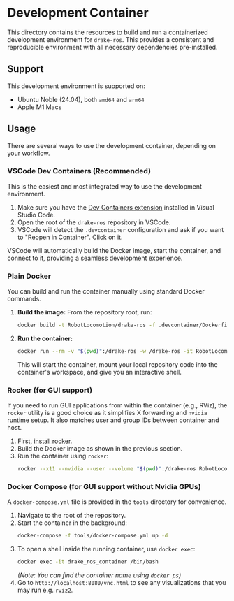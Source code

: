 # Development Container

This directory contains the resources to build and run a containerized development environment for `drake-ros`.
This provides a consistent and reproducible environment with all necessary dependencies pre-installed.

## Support

This development environment is supported on:
  - Ubuntu Noble (24.04), both `amd64` and `arm64`
  - Apple M1 Macs

## Usage

There are several ways to use the development container, depending on your workflow.

### VSCode Dev Containers (Recommended)

This is the easiest and most integrated way to use the development environment.

1.  Make sure you have the [Dev Containers extension](https://marketplace.visualstudio.com/items?itemName=ms-vscode-remote.remote-containers) installed in Visual Studio Code.
2.  Open the root of the `drake-ros` repository in VSCode.
3.  VSCode will detect the `.devcontainer` configuration and ask if you want to "Reopen in Container". Click on it.

VSCode will automatically build the Docker image, start the container, and connect to it, providing a seamless development experience.

### Plain Docker

You can build and run the container manually using standard Docker commands.

1.  **Build the image:** From the repository root, run:
    ```bash
    docker build -t RobotLocomotion/drake-ros -f .devcontainer/Dockerfile .
    ```

2.  **Run the container:**
    ```bash
    docker run --rm -v "$(pwd)":/drake-ros -w /drake-ros -it RobotLocomotion/drake-ros
    ```
    This will start the container, mount your local repository code into the container's workspace, and give you an interactive shell.

### Rocker (for GUI support)

If you need to run GUI applications from within the container (e.g., RViz), the `rocker` utility is a good choice as it simplifies X forwarding
and `nvidia` runtime setup. It also matches user and group IDs between container and host.

1.  First, [install rocker](https://github.com/osrf/rocker).
2.  Build the Docker image as shown in the previous section.
3.  Run the container using `rocker`:
    ```bash
    rocker --x11 --nvidia --user --volume "$(pwd)":/drake-ros RobotLocomotion/drake-ros
    ```

### Docker Compose (for GUI support without Nvidia GPUs)

A `docker-compose.yml` file is provided in the `tools` directory for convenience.

1.  Navigate to the root of the repository.
2.  Start the container in the background:
    ```bash
    docker-compose -f tools/docker-compose.yml up -d
    ```
3.  To open a shell inside the running container, use `docker exec`:
    ```bash
    docker exec -it drake_ros_container /bin/bash
    ```
    *(Note: You can find the container name using `docker ps`)*
4.  Go to `http://localhost:8080/vnc.html` to see any visualizations that you may run e.g. `rviz2`.
